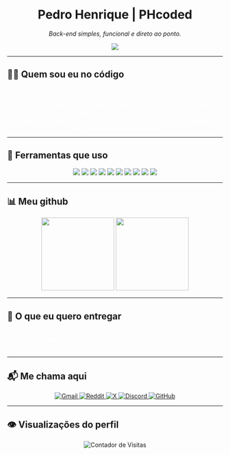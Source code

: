 <h1 align="center">Pedro Henrique | PHcoded</h1>

<p align="center"><i>Back-end simples, funcional e direto ao ponto.</i></p>

<p align="center">
  <img src="https://readme-typing-svg.demolab.com?font=Fira+Code&size=20&duration=4000&pause=1500&color=FFFFFF&center=true&vCenter=true&width=750&repeat=true&lines=APIs+que+funcionam+de+verdade%3B+C%C3%B3digo+organizado+e+limpo%3B+Autentica%C3%A7%C3%A3o%2C+CRUDs+e+REST+sem+mist%C3%A9rio%3B+Projetos+simples%2C+mas+eficazes%3B+Node.js+e+Mongo+no+controle%3B+Back-end+pronto+pra+produ%C3%A7%C3%A3o." />
</p>

---

## 👨‍💻 Quem sou eu no código

<p align="center" style="color: white; max-width: 600px;">
  Me chamo Pedro Henrique, tenho 18 anos e estou explorando o universo da programação há quase 1 ano.  
  Comecei por curiosidade, quebrando a cabeça com pequenos projetos e tentando entender como as coisas funcionam por trás das telas.  
  Hoje, sigo estudando, praticando e aprendendo no meu ritmo, sempre com vontade de transformar ideias em algo que realmente funcione.
</p>

---

## 🧰 Ferramentas que uso

<div align="center">
  <img src="https://img.shields.io/badge/JavaScript-111111?style=for-the-badge&logo=javascript&logoColor=white"/>
  <img src="https://img.shields.io/badge/Node.js-111111?style=for-the-badge&logo=node.js&logoColor=white"/>
  <img src="https://img.shields.io/badge/Express.js-111111?style=for-the-badge&logo=express&logoColor=white"/>
  <img src="https://img.shields.io/badge/MongoDB-111111?style=for-the-badge&logo=mongodb&logoColor=white"/>
  <img src="https://img.shields.io/badge/PostgreSQL-111111?style=for-the-badge&logo=postgresql&logoColor=white"/>
  <img src="https://img.shields.io/badge/JWT-111111?style=for-the-badge&logo=jsonwebtokens&logoColor=white"/>
  <img src="https://img.shields.io/badge/Git-111111?style=for-the-badge&logo=git&logoColor=white"/>
  <img src="https://img.shields.io/badge/GitHub-111111?style=for-the-badge&logo=github&logoColor=white"/>
  <img src="https://img.shields.io/badge/Postman-111111?style=for-the-badge&logo=postman&logoColor=white"/>
  <img src="https://img.shields.io/badge/VSCode-111111?style=for-the-badge&logo=visual-studio-code&logoColor=white"/>
</div>

---

## 📊 Meu github

<div align="center">
  <img height="170" src="https://github-readme-stats.vercel.app/api?username=PHcoded&show_icons=true&theme=dark&hide_border=true&count_private=true&title_color=ffffff&text_color=cccccc&icon_color=ffffff&bg_color=000000" />
  <img height="170" src="https://github-readme-stats.vercel.app/api/top-langs/?username=PHcoded&layout=compact&theme=dark&hide_border=true&title_color=ffffff&text_color=cccccc&bg_color=000000" />
</div>

---

## 🎯 O que eu quero entregar

<p align="center" style="color: white; max-width: 600px;">
  APIs seguras, fáceis de usar e com foco no que realmente importa: funcionar bem.  
  Login, cadastros, integrações simples — tudo direto ao ponto, sem complicação.
</p>

---

## 📬 Me chama aqui

<p align="center">
  <a href="mailto:contact.phdev@gmail.com" target="_blank" rel="noopener noreferrer">
    <img src="https://img.shields.io/badge/Gmail-111111?style=for-the-badge&logo=gmail&logoColor=white" alt="Gmail" />
  </a>
  <a href="https://reddit.com/u/Pithenry" target="_blank" rel="noopener noreferrer">
    <img src="https://img.shields.io/badge/Reddit-111111?style=for-the-badge&logo=reddit&logoColor=white" alt="Reddit" />
  </a>
  <a href="https://x.com/PHthe2000" target="_blank" rel="noopener noreferrer">
    <img src="https://img.shields.io/badge/X-111111?style=for-the-badge&logo=twitter&logoColor=white" alt="X" />
  </a>
  <a href="https://discord.gg/MXRr7HKS" target="_blank" rel="noopener noreferrer">
    <img src="https://img.shields.io/badge/Discord-111111?style=for-the-badge&logo=discord&logoColor=white" alt="Discord" />
  </a>
  <a href="https://github.com/PHcoded" target="_blank" rel="noopener noreferrer">
    <img src="https://img.shields.io/badge/GitHub-111111?style=for-the-badge&logo=github&logoColor=white" alt="GitHub" />
  </a>
</p>

---

## 👁 Visualizações do perfil

<p align="center">
  <img src="https://komarev.com/ghpvc/?username=PHcoded&label=Visualizacoes&color=111111&style=flat-square" alt="Contador de Visitas"/>
</p>
